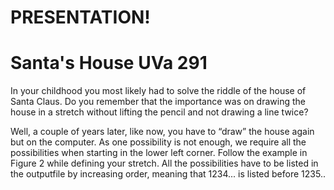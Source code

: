 # PRESENTATION!

# Santa's House UVa 291
In your childhood you most likely had to solve the riddle of the house of Santa
Claus. Do you remember that the importance was on drawing the house in a
stretch without lifting the pencil and not drawing a line twice? 

Well, a couple of years later, like now, you have to “draw” the house
again but on the computer. As one possibility is not enough, we require all
the possibilities when starting in the lower left corner. Follow the example in
Figure 2 while defining your stretch.
All the possibilities have to be listed in the outputfile by increasing order,
meaning that 1234... is listed before 1235..
